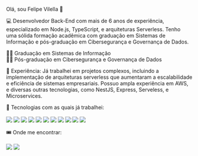 Olá, sou Felipe Vilella 👋

:computer: Desenvolvedor Back-End com mais de 6 anos de experiência, especializado em Node.js, TypeScript, e arquiteturas Serverless. Tenho uma sólida formação acadêmica com graduação em Sistemas de Informação e pós-graduação em Cibersegurança e Governança de Dados.

:man_student: Graduação em Sistemas de Informação<br>
:man_student: Pós-graduação em Cibersegurança e Governança de Dados<br>

:busts_in_silhouette: Experiência: Já trabalhei em projetos complexos, incluindo a implementação de arquiteturas serverless que aumentaram a escalabilidade e eficiência de sistemas empresariais. Possuo ampla experiência em AWS, e diversas outras tecnologias, como NestJS, Express, Serveless, e Microservices.

:scroll: Tecnologias com as quais já trabalhei:<br><br>
<img src="https://img.shields.io/badge/Node.js-43853D?style=for-the-badge&logo=node.js&logoColor=white" />
<img src="https://img.shields.io/badge/TypeScript-007ACC?style=for-the-badge&logo=typescript&logoColor=white" />
<img src="https://img.shields.io/badge/NestJS-E0234E?style=for-the-badge&logo=nestjs&logoColor=white" />
<img src="https://img.shields.io/badge/PHP-777BB4?style=for-the-badge&logo=php&logoColor=white" />
<img src="https://img.shields.io/badge/React_Native-20232A?style=for-the-badge&logo=react&logoColor=61DAFB" />
<img src="https://img.shields.io/badge/React-20232A?style=for-the-badge&logo=react&logoColor=61DAFB" />
<img src="https://img.shields.io/badge/Kubernetes-326CE5?style=for-the-badge&logo=kubernetes&logoColor=white" />
<img src="https://img.shields.io/badge/AWS-232F3E?style=for-the-badge&logo=amazonaws&logoColor=white" />
<img src="https://img.shields.io/badge/Google_Cloud-4285F4?style=for-the-badge&logo=googlecloud&logoColor=white" />
<img src="https://img.shields.io/badge/JavaScript-F7DF1E?style=for-the-badge&logo=javascript&logoColor=black" />
<img src="https://img.shields.io/badge/Serverless-FD5750?style=for-the-badge&logo=serverless&logoColor=white" />

:tickets: Onde me encontrar:<br><br>
<img src="https://img.shields.io/badge/linkedin-%230077B5.svg?&style=for-the-badge&logo=linkedin&logoColor=white" /> <img src="https://img.shields.io/badge/instagram-%23E4405F.svg?&style=for-the-badge&logo=instagram&logoColor=white">
